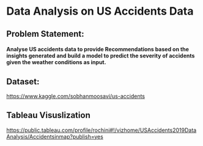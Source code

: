 # Data Analysis on US Accidents Data
## Problem Statement:
#### Analyse US accidents data to provide Recommendations based on the insights generated and build a model to predict the severity of accidents given the weather conditions as input.
## Dataset:
https://www.kaggle.com/sobhanmoosavi/us-accidents
## Tableau Visuslization
https://public.tableau.com/profile/rochini#!/vizhome/USAccidents2019DataAnalysis/Accidentsinmap?publish=yes

